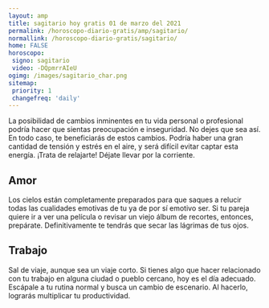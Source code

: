 ```yaml
---
layout: amp
title: sagitario hoy gratis 01 de marzo del 2021 
permalink: /horoscopo-diario-gratis/amp/sagitario/
normallink: /horoscopo-diario-gratis/sagitario/
home: FALSE
horoscopo:
 signo: sagitario
 video: -DQpmrrAIeU
ogimg: /images/sagitario_char.png
sitemap:
 priority: 1
 changefreq: 'daily'
---
```



La posibilidad de cambios inminentes en tu vida personal o profesional podría hacer que sientas preocupación e inseguridad. No dejes que sea así. En todo caso, te beneficiarás de estos cambios. Podría haber una gran cantidad de tensión y estrés en el aire, y será difícil evitar captar esta energía. ¡Trata de relajarte! Déjate llevar por la corriente.

## Amor

Los cielos están completamente preparados para que saques a relucir todas las cualidades emotivas de tu ya de por sí emotivo ser. Si tu pareja quiere ir a ver una película o revisar un viejo álbum de recortes, entonces, prepárate. Definitivamente te tendrás que secar las lágrimas de tus ojos.

## Trabajo

Sal de viaje, aunque sea un viaje corto. Si tienes algo que hacer relacionado con tu trabajo en alguna ciudad o pueblo cercano, hoy es el día adecuado. Escápale a tu rutina normal y busca un cambio de escenario. Al hacerlo, lograrás multiplicar tu productividad.